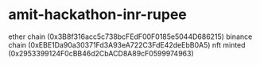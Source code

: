 # amit-hackathon-inr-rupee
ether  chain             (0x3B8f316acc5c738bcFEdF00F0185e5044D686215) 
binance chain           (0xEBE1Da90a30371Fd3A93eA722C3FdE42deEbB0A5)
nft minted              (0x2953399124F0cBB46d2CbACD8A89cF0599974963)
